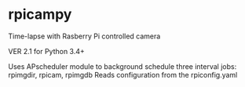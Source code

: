 # rpicampy
Time-lapse with Rasberry Pi controlled camera

VER 2.1 for Python 3.4+

Uses APscheduler module to background schedule three interval jobs: rpimgdir, rpicam, rpimgdb
Reads configuration from the rpiconfig.yaml
